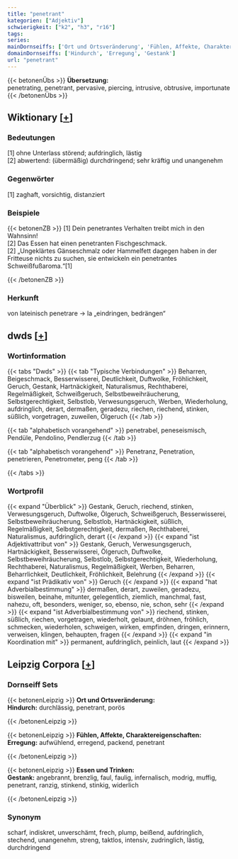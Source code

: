 ```yaml
---
title: "penetrant"
kategorien: ["Adjektiv"]
schwierigkeit: ["k2", "h3", "r16"]
tags:
series:
mainDornseiffs: ['Ort und Ortsveränderung', 'Fühlen, Affekte, Charaktereigenschaften', 'Essen und Trinken']
domainDornseiffs: ['Hindurch', 'Erregung', 'Gestank']
url: "penetrant"
---
```


{{< betonenÜbs >}}
**Übersetzung:**  
penetrating, penetrant, pervasive, piercing, intrusive, obtrusive, importunate  
{{< /betonenÜbs >}}

## Wiktionary [[+](https://de.wiktionary.org/wiki/penetrant)]

### Bedeutungen
[1] ohne Unterlass störend; aufdringlich, lästig  
[2] abwertend: (übermäßig) durchdringend; sehr kräftig und unangenehm  

### Gegenwörter
[1] zaghaft, vorsichtig, distanziert  

### Beispiele
{{< betonenZB >}}
[1] Dein penetrantes Verhalten treibt mich in den Wahnsinn!  
[2] Das Essen hat einen penetranten Fischgeschmack.  
[2] „Ungeklärtes Gänseschmalz oder Hammelfett dagegen haben in der Fritteuse nichts zu suchen, sie entwickeln ein penetrantes Schweißfußaroma.“[1]  

{{< /betonenZB >}}
### Herkunft
von lateinisch penetrare → la „eindringen, bedrängen“  



## dwds [[+](https://www.dwds.de/wb/penetrant)]

### Wortinformation
{{< tabs "Dwds" >}}
{{< tab "Typische Verbindungen" >}}
Beharren, Beigeschmack, Besserwisserei, Deutlichkeit, Duftwolke, Fröhlichkeit, Geruch, Gestank, Hartnäckigkeit, Naturalismus, Rechthaberei, Regelmäßigkeit, Schweißgeruch, Selbstbeweihräucherung, Selbstgerechtigkeit, Selbstlob, Verwesungsgeruch, Werben, Wiederholung, aufdringlich, derart, dermaßen, geradezu, riechen, riechend, stinken, süßlich, vorgetragen, zuweilen, Ölgeruch
{{< /tab >}}

{{< tab "alphabetisch vorangehend" >}}
penetrabel, peneseismisch, Pendüle, Pendolino, Pendlerzug
{{< /tab >}}

{{< tab "alphabetisch vorangehend" >}}
Penetranz, Penetration, penetrieren, Penetrometer, peng
{{< /tab >}}

{{< /tabs >}}

### Wortprofil
{{< expand "Überblick" >}} Gestank, Geruch, riechend, stinken, Verwesungsgeruch, Duftwolke, Ölgeruch, Schweißgeruch, Besserwisserei, Selbstbeweihräucherung, Selbstlob, Hartnäckigkeit, süßlich, Regelmäßigkeit, Selbstgerechtigkeit, dermaßen, Rechthaberei, Naturalismus, aufdringlich, derart {{< /expand >}}
{{< expand "ist Adjektivattribut von" >}} Gestank, Geruch, Verwesungsgeruch, Hartnäckigkeit, Besserwisserei, Ölgeruch, Duftwolke, Selbstbeweihräucherung, Selbstlob, Selbstgerechtigkeit, Wiederholung, Rechthaberei, Naturalismus, Regelmäßigkeit, Werben, Beharren, Beharrlichkeit, Deutlichkeit, Fröhlichkeit, Belehrung {{< /expand >}}
{{< expand "ist Prädikativ von" >}} Geruch {{< /expand >}}
{{< expand "hat Adverbialbestimmung" >}} dermaßen, derart, zuweilen, geradezu, bisweilen, beinahe, mitunter, gelegentlich, ziemlich, manchmal, fast, nahezu, oft, besonders, weniger, so, ebenso, nie, schon, sehr {{< /expand >}}
{{< expand "ist Adverbialbestimmung von" >}} riechend, stinken, süßlich, riechen, vorgetragen, wiederholt, gelaunt, dröhnen, fröhlich, schmecken, wiederholen, schweigen, wirken, empfinden, dringen, erinnern, verweisen, klingen, behaupten, fragen {{< /expand >}}
{{< expand "in Koordination mit" >}} permanent, aufdringlich, peinlich, laut {{< /expand >}}

## Leipzig Corpora [[+](https://corpora.uni-leipzig.de/en/res?word=penetrant&corpusId=deu_newscrawl-public_2018)]

### Dornseiff Sets
{{< betonenLeipzig >}}
**Ort und Ortsveränderung:**  
**Hindurch:** durchlässig, penetrant, porös  

{{< /betonenLeipzig >}}


{{< betonenLeipzig >}}
**Fühlen, Affekte, Charaktereigenschaften:**  
**Erregung:** aufwühlend, erregend, packend, penetrant  

{{< /betonenLeipzig >}}


{{< betonenLeipzig >}}
**Essen und Trinken:**  
**Gestank:** angebrannt, brenzlig, faul, faulig, infernalisch, modrig, muffig, penetrant, ranzig, stinkend, stinkig, widerlich  

{{< /betonenLeipzig >}}

### Synonym
scharf, indiskret, unverschämt, frech, plump, beißend, aufdringlich, stechend, unangenehm, streng, taktlos, intensiv, zudringlich, lästig, durchdringend

